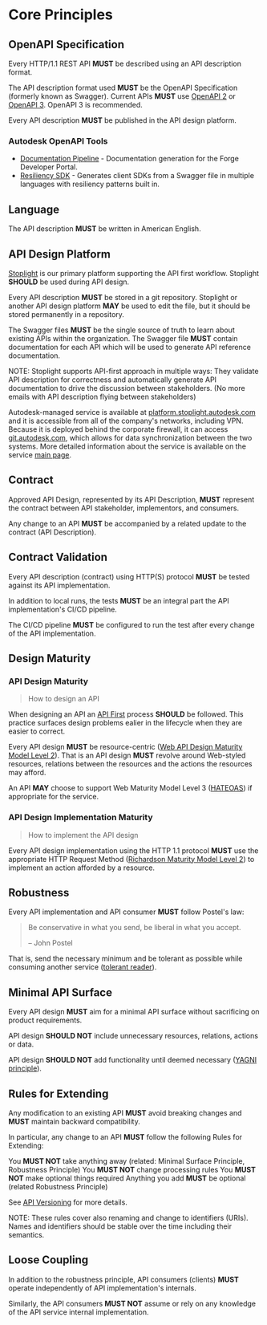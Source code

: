 # Core Principles

## OpenAPI Specification

Every HTTP/1.1 REST API **MUST** be described using an API description format.

The API description format used **MUST** be the OpenAPI Specification (formerly known as Swagger). Current APIs **MUST** use [OpenAPI 2](https://swagger.io/specification/v2/) or [OpenAPI 3](https://swagger.io/specification/). OpenAPI 3 is recommended.

Every API description **MUST** be published in the API design platform.

### Autodesk OpenAPI Tools

+ [Documentation Pipeline](https://wiki.autodesk.com/display/FCPA/Forge+Documentation+Pipeline+Onboarding) - Documentation generation for the Forge Developer Portal.
+ [Resiliency SDK](https://git.autodesk.com/cloudplatform-apim/forge-rsdk-codegen) - Generates client SDKs from a Swagger file in multiple languages with resiliency patterns built in.

## Language

The API description **MUST** be written in American English.

## API Design Platform

[Stoplight](https://platform.stoplight.autodesk.com) is our primary platform supporting the API first workflow. Stoplight **SHOULD** be used during API design.

Every API description **MUST** be stored in a git repository. Stoplight or another API design platform **MAY** be used to edit the file, but it should be stored permanently in a repository.

The Swagger files **MUST** be the single source of truth to learn about existing APIs within the organization. The Swagger file **MUST** contain documentation for each API which will be used to generate API reference documentation.

NOTE: Stoplight supports API-first approach in multiple ways: They validate API description for correctness and automatically generate API documentation to drive the discussion between stakeholders. (No more emails with API description flying between stakeholders)

Autodesk-managed service is available at [platform.stoplight.autodesk.com](https://platform.stoplight.autodesk.com) and it is accessible from all of the company's networks, including VPN. Because it is deployed behind the corporate firewall, it can access [git.autodesk.com](https://git.autodesk.com), which allows for data synchronization between the two systems. More detailed information about the service is available on the service [main page](https://platform.stoplight.autodesk.com).

## Contract

Approved API Design, represented by its API Description, **MUST** represent the contract between API stakeholder, implementors, and consumers.

Any change to an API **MUST** be accompanied by a related update to the contract (API Description).

## Contract Validation

Every API description (contract) using HTTP(S) protocol **MUST** be tested against its API implementation.

In addition to local runs, the tests **MUST** be an integral part the API implementation's CI/CD pipeline.

The CI/CD pipeline **MUST** be configured to run the test after every change of the API implementation.

## Design Maturity

### API Design Maturity

> How to design an API

When designing an API an [API First](API_First.md) process **SHOULD** be followed. This practice surfaces design problems ealier in the lifecycle when they are easier to correct.

Every API design **MUST** be resource-centric ([Web API Design Maturity Model Level 2](http://amundsen.com/talks/2016-11-apistrat-wadm/2016-11-apistrat-wadm.pdf)). That is an API design **MUST** revolve around Web-styled resources, relations between the resources and the actions the resources may afford.

An API **MAY** choose to support Web Maturity Model Level 3 ([HATEOAS](HATEOAS.md)) if appropriate for the service.

### API Design Implementation Maturity

> How to implement the API design

Every API design implementation using the HTTP 1.1 protocol **MUST** use the appropriate HTTP Request Method ([Richardson Maturity Model Level 2](https://martinfowler.com/articles/richardsonMaturityModel.html#level2)) to implement an action afforded by a resource.

## Robustness

Every API implementation and API consumer **MUST** follow Postel's law:

> Be conservative in what you send, be liberal in what you accept.
>
>– John Postel

That is, send the necessary minimum and be tolerant as possible while consuming another service ([tolerant reader](https://martinfowler.com/bliki/TolerantReader.html)).

## Minimal API Surface

Every API design **MUST** aim for a minimal API surface without sacrificing on product requirements.

API design **SHOULD NOT** include unnecessary resources, relations, actions or data.

API design **SHOULD NOT** add functionality until deemed necessary ([YAGNI principle](https://martinfowler.com/bliki/Yagni.html)).

## Rules for Extending

Any modification to an existing API **MUST** avoid breaking changes and **MUST** maintain backward compatibility.

In particular, any change to an API **MUST** follow the following Rules for Extending:

You **MUST NOT** take anything away (related: Minimal Surface Principle, Robustness Principle)
You **MUST NOT** change processing rules
You **MUST NOT** make optional things required
Anything you add **MUST** be optional (related Robustness Principle)

See [API Versioning](Version_Versioning.md) for more details.

NOTE: These rules cover also renaming and change to identifiers (URIs). Names and identifiers should be stable over the time including their semantics.

## Loose Coupling

In addition to the robustness principle, API consumers (clients) **MUST** operate independently of API implementation's internals.

Similarly, the API consumers **MUST NOT** assume or rely on any knowledge of the API service internal implementation.

